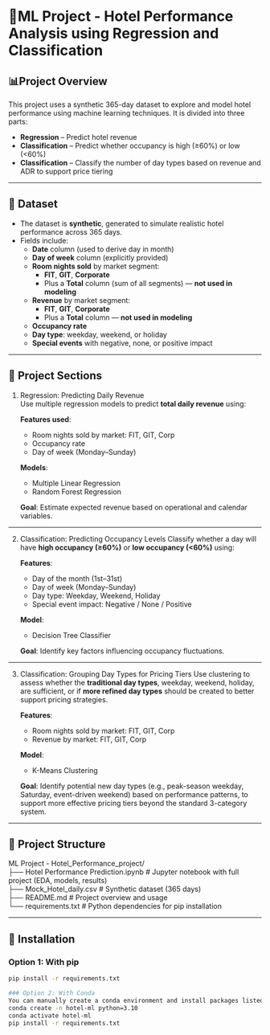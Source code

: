 # 🏨ML Project - Hotel Performance Analysis using Regression and Classification   
  
## 📊Project Overview 
This project uses a synthetic 365-day dataset to explore and model hotel performance using machine learning techniques. It is divided into three parts:  
- **Regression** – Predict hotel revenue
- **Classification** – Predict whether occupancy is high (≥60%) or low (<60%)
- **Classification** – Classify the number of day types based on revenue and ADR to support price tiering
  
---  
## 🧪 Dataset  
- The dataset is **synthetic**, generated to simulate realistic hotel performance across 365 days.
- Fields include:
  - **Date** column (used to derive day in month)
  - **Day of week** column (explicitly provided)  
  - **Room nights sold** by market segment:  
    - **FIT**, **GIT**, **Corporate**  
    - Plus a **Total** column (sum of all segments) — **not used in modeling**  
  - **Revenue** by market segment:  
    - **FIT**, **GIT**, **Corporate**  
    - Plus a **Total** column — **not used in modeling**  
  - **Occupancy rate**  
  - **Day type**: weekday, weekend, or holiday    
  - **Special events** with negative, none, or positive impact  

--- 
## 🔬 Project Sections
1. Regression: Predicting Daily Revenue  
   Use multiple regression models to predict **total daily revenue** using:   
   
   **Features used**:
   - Room nights sold by market: FIT, GIT, Corp
   - Occupancy rate
   - Day of week (Monday–Sunday)
  
   **Models**:
   - Multiple Linear Regression
   - Random Forest Regression
  
   **Goal**: Estimate expected revenue based on operational and calendar variables.  
---  
2. Classification: Predicting Occupancy Levels
   Classify whether a day will have **high occupancy (≥60%)** or **low occupancy (<60%)** using:

   **Features**:
   - Day of the month (1st–31st)
   - Day of week (Monday–Sunday)
   - Day type: Weekday, Weekend, Holiday
   - Special event impact: Negative / None / Positive

   **Model**:
   - Decision Tree Classifier

   **Goal**: Identify key factors influencing occupancy fluctuations.
---  
3. Classification: Grouping Day Types for Pricing Tiers
   Use clustering to assess whether the **traditional day types**, weekday, weekend, holiday, are sufficient, or if **more refined day types** should be created to better support pricing strategies.  

   **Features**:
   - Room nights sold by market: FIT, GIT, Corp
   - Revenue by market: FIT, GIT, Corp

   **Model**:
   - K-Means Clustering
  
   **Goal**: Identify potential new day types (e.g., peak-season weekday, Saturday, event-driven weekend) based on performance patterns, to support more effective pricing tiers beyond the standard 3-category system.  

---  
## 📁 Project Structure  
ML Project - Hotel_Performance_project/  
├── Hotel Performance Prediction.ipynb # Jupyter notebook with full project (EDA, models, results)  
├── Mock_Hotel_daily.csv # Synthetic dataset (365 days)  
├── README.md # Project overview and usage  
└── requirements.txt # Python dependencies for pip installation  

---  
## 🔧 Installation  
### Option 1: With pip  
```bash  
pip install -r requirements.txt  

### Option 2: With Conda  
You can manually create a conda environment and install packages listed in requirements.txt:  
conda create -n hotel-ml python=3.10  
conda activate hotel-ml  
pip install -r requirements.txt  
